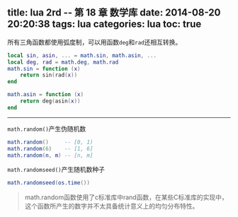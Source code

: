title: lua 2rd -- 第 18 章 数学库
date: 2014-08-20 20:20:38
tags: lua
categories: lua
toc: true
---

所有三角函数都使用弧度制，可以用函数`deg`和`rad`还相互转换。

```lua
local sin, asin, ... = math.sin, math.asin, ...
local deg, rad = math.deg, math.rad
math.sin = function (x)
    return sin(rad(x))
end

math.asin = function (x)
    return deg(asin(x))
end
```

---------------------

`math.random()`产生伪随机数

```lua
math.random()     -- [0, 1)
math.random(6)    -- [1, 6]
math.random(n, m) -- [n, m]
```

`math.randomseed()`产生随机数种子

```lua
math.randomseed(os.time())
```

> math.random函数使用了c标准库中rand函数，在某些C标准库的实现中，这个函数所产生的数字并不太具备统计意义上的均匀分布特性。

